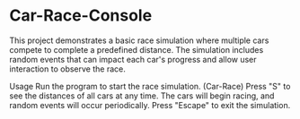 # Car-Race-Console
This project demonstrates a basic race simulation where multiple cars compete to complete a predefined distance. The simulation includes random events that can impact each car's progress and allow user interaction to observe the race.

Usage
Run the program to start the race simulation. (Car-Race)
Press "S" to see the distances of all cars at any time.
The cars will begin racing, and random events will occur periodically.
Press "Escape" to exit the simulation.
